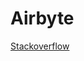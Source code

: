 # Airbyte
[Stackoverflow](https://stackoverflow.com/questions/75823212/deploying-airbyte-with-just-docker-compose-yaml-and-varibles)